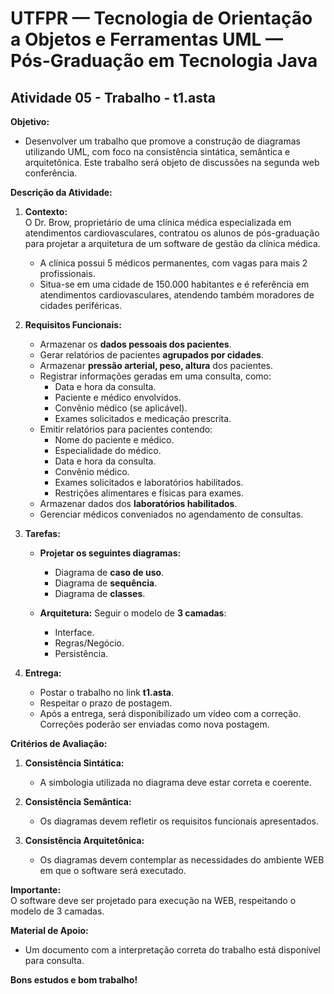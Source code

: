 # UTFPR — Tecnologia de Orientação a Objetos e Ferramentas UML — Pós-Graduação em Tecnologia Java

## Atividade 05 - Trabalho - t1.asta

**Objetivo:**  
- Desenvolver um trabalho que promove a construção de diagramas utilizando UML, com foco na consistência sintática, semântica e arquitetônica. Este trabalho será objeto de discussões na segunda web conferência.

**Descrição da Atividade:**

1. **Contexto:**  
   O Dr. Brow, proprietário de uma clínica médica especializada em atendimentos cardiovasculares, contratou os alunos de pós-graduação para projetar a arquitetura de um software de gestão da clínica médica.  
   - A clínica possui 5 médicos permanentes, com vagas para mais 2 profissionais.
   - Situa-se em uma cidade de 150.000 habitantes e é referência em atendimentos cardiovasculares, atendendo também moradores de cidades periféricas.

2. **Requisitos Funcionais:**  
   - Armazenar os **dados pessoais dos pacientes**.
   - Gerar relatórios de pacientes **agrupados por cidades**.
   - Armazenar **pressão arterial, peso, altura** dos pacientes.
   - Registrar informações geradas em uma consulta, como:
     - Data e hora da consulta.
     - Paciente e médico envolvidos.
     - Convênio médico (se aplicável).
     - Exames solicitados e medicação prescrita.
   - Emitir relatórios para pacientes contendo:
     - Nome do paciente e médico.
     - Especialidade do médico.
     - Data e hora da consulta.
     - Convênio médico.
     - Exames solicitados e laboratórios habilitados.
     - Restrições alimentares e físicas para exames.
   - Armazenar dados dos **laboratórios habilitados**.
   - Gerenciar médicos conveniados no agendamento de consultas.

3. **Tarefas:**  
   - **Projetar os seguintes diagramas:**
     - Diagrama de **caso de uso**.
     - Diagrama de **sequência**.
     - Diagrama de **classes**.

   - **Arquitetura:** Seguir o modelo de **3 camadas**:
     - Interface.
     - Regras/Negócio.
     - Persistência.

4. **Entrega:**  
   - Postar o trabalho no link **t1.asta**.
   - Respeitar o prazo de postagem.
   - Após a entrega, será disponibilizado um vídeo com a correção. Correções poderão ser enviadas como nova postagem.

**Critérios de Avaliação:**

1. **Consistência Sintática:**  
   - A simbologia utilizada no diagrama deve estar correta e coerente.

2. **Consistência Semântica:**  
   - Os diagramas devem refletir os requisitos funcionais apresentados.

3. **Consistência Arquitetônica:**  
   - Os diagramas devem contemplar as necessidades do ambiente WEB em que o software será executado.

**Importante:**  
O software deve ser projetado para execução na WEB, respeitando o modelo de 3 camadas.

**Material de Apoio:**
- Um documento com a interpretação correta do trabalho está disponível para consulta.

**Bons estudos e bom trabalho!**
